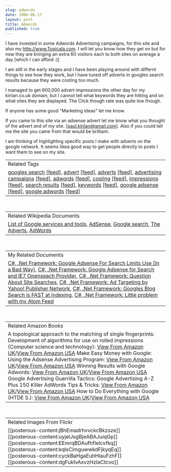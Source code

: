 ```yaml
---
slug: adwords
date: 2006-06-17
layout: post
title: Adwords
published: true
---
```

I have invested in some Adwords Advertising campaigns, for this site and also my <a href="http://www.Topicala.com">http://www.Topicala.com</a>.  I will let you know how they get on but for now they are bringing an extra 60 visitors each to both sites on average a day [which I can afford :)]<p />I am still in the early stages and I have been playing around with differnt things to see how they work, but I have tuned off adverts in googles search results because they were costing too much.<p />I managed to get 600,000 advert impressions the other day for my kinlan.co.uk domain, but I cannot tell what keywords they are hitting and on what sites they are displayed.  The Click though rate was quite low though.<p />If anyone has some good "Marketing ideas" let me know.<p />If you came to this site via an adsense advert let me know what you thought of the advert and of my site. [<a href="mailto:paul.kinlan@gmail.com">paul.kinlan@gmail.com</a>].  Also if you could tell me the site you came from that would be brilliant.<p />I am thinking of highlighting specific posts I make with adverts on the google network.  It seems likea good way to get people directly to posts I want them to see on my site.<p /><table class="TechnoratiHead TagHeader">
<tr><td>Related Tags</td></tr>
<tr class="Technorati"><td>
<a href="http://www.kinlan.co.uk/tag/googles%20search" class="Tag" rel="tag">googles search</a> <a href="http://feeds.technorati.com/feed/posts/tag/googles%20search" class="Tag">[feed]</a>, <a href="http://www.kinlan.co.uk/tag/advert" class="Tag" rel="tag">advert</a> <a href="http://feeds.technorati.com/feed/posts/tag/advert" class="Tag">[feed]</a>, <a href="http://www.kinlan.co.uk/tag/adverts" class="Tag" rel="tag">adverts</a> <a href="http://feeds.technorati.com/feed/posts/tag/adverts" class="Tag">[feed]</a>, <a href="http://www.kinlan.co.uk/tag/advertising%20campaigns" class="Tag" rel="tag">advertising campaigns</a> <a href="http://feeds.technorati.com/feed/posts/tag/advertising%20campaigns" class="Tag">[feed]</a>, <a href="http://www.kinlan.co.uk/tag/adwords" class="Tag" rel="tag">adwords</a> <a href="http://feeds.technorati.com/feed/posts/tag/adwords" class="Tag">[feed]</a>, <a href="http://www.kinlan.co.uk/tag/costing" class="Tag" rel="tag">costing</a> <a href="http://feeds.technorati.com/feed/posts/tag/costing" class="Tag">[feed]</a>, <a href="http://www.kinlan.co.uk/tag/impressions" class="Tag" rel="tag">impressions</a> <a href="http://feeds.technorati.com/feed/posts/tag/impressions" class="Tag">[feed]</a>, <a href="http://www.kinlan.co.uk/tag/search%20results" class="Tag" rel="tag">search results</a> <a href="http://feeds.technorati.com/feed/posts/tag/search%20results" class="Tag">[feed]</a>, <a href="http://www.kinlan.co.uk/tag/keywords" class="Tag" rel="tag">keywords</a> <a href="http://feeds.technorati.com/feed/posts/tag/keywords" class="Tag">[feed]</a>, <a href="http://www.kinlan.co.uk/tag/google%20adsense" class="Tag" rel="tag">google adsense</a> <a href="http://feeds.technorati.com/feed/posts/tag/google%20adsense" class="Tag">[feed]</a>, <a href="http://www.kinlan.co.uk/tag/google%20adwords" class="Tag" rel="tag">google adwords</a> <a href="http://feeds.technorati.com/feed/posts/tag/google%20adwords" class="Tag">[feed]</a>
</td></tr>
</table><br /><table class="TechnoratiHead TagHeader">
<tr><td>Related Wikipedia Documents</td></tr>
<tr class="Technorati"><td>
<a href="http://en.wikipedia.org/wiki/List_of_Google_services_and_tools" class="Tag" rel="tag">List of Google services and tools</a>, <a href="http://en.wikipedia.org/wiki/AdSense" class="Tag" rel="tag">AdSense</a>, <a href="http://en.wikipedia.org/wiki/Google_search" class="Tag" rel="tag">Google search</a>, <a href="http://en.wikipedia.org/wiki/The_Adverts" class="Tag" rel="tag">The Adverts</a>, <a href="http://en.wikipedia.org/wiki/AdWords" class="Tag" rel="tag">AdWords</a>
</td></tr>
</table><br /><table class="TechnoratiHead TagHeader">
<tr><td>My Related Documents</td></tr>
<tr class="Technorati"><td>
<a href="http://www.kinlan.co.uk/2006/02/google-adsense-for-search-limits-use.html" class="Tag" rel="tag">C#, .Net Framework: Google Adsense For Search Limits Use [In a Bad Way]</a>, <a href="http://www.kinlan.co.uk/2006/02/google-adsense-for-search-and-ie7.html" class="Tag" rel="tag">C#, .Net Framework: Google Adsense for Search and IE7 Openseach Provider</a>, <a href="http://www.kinlan.co.uk/2005/09/question-about-site-searches.html" class="Tag" rel="tag">C#, .Net Framework: Question About Site Searches</a>, <a href="http://www.kinlan.co.uk/2005/09/ad-targeting-by-yahoo-publisher.html" class="Tag" rel="tag">C#, .Net Framework: Ad Targeting by Yahoo! Publisher Network</a>, <a href="http://www.kinlan.co.uk/2005/10/googles-blog-search-is-fast-at.html" class="Tag" rel="tag">C#, .Net Framework: Googles Blog Search is FAST at indexing</a>, <a href="http://www.kinlan.co.uk/2005/10/little-problem-with-my-atom-feed.html" class="Tag" rel="tag">C#, .Net Framework: Little problem with my Atom Feed</a>
</td></tr>
</table><br /><table class="TechnoratiHead TagHeader">
<tr><td>Related Amazon Books</td></tr>
<tr class="Technorati"><td>A topological approach to the matching of single fingerprints: Development of algorithms for use on rolled impressions (Computer science and technology): <a href="http://www.amazon.co.uk/exec/obidos/redirect?tag=cnetfra-21&amp;link_code=xm2&amp;camp=2025&amp;creative=165953&amp;path=http://www.amazon.co.uk/gp/redirect.html%253fASIN=B0000EHGQ0%2526tag=cnetfra-21%2526lcode=xm2%2526cID=2025%2526ccmID=165953%2526location=/o/ASIN/B0000EHGQ0%25253FSubscriptionId=0CM2PVF6VAHJQKW5G782" class="Tag" rel="tag">View From Amazon UK</a>/<a href="http://www.amazon.com/exec/obidos/redirect?tag=cnetfra-20&amp;link_code=xm2&amp;camp=2025&amp;creative=165953&amp;path=http://www.amazon.com/gp/redirect.html%253fASIN=B0000EHGQ0%2526tag=cnetfra-20%2526lcode=xm2%2526cID=2025%2526ccmID=165953%2526location=/o/ASIN/B0000EHGQ0%25253FSubscriptionId=0CM2PVF6VAHJQKW5G782" class="Tag" rel="tag">View From Amazon USA</a> Make Easy Money with Google: Using the Adsense Advertising Program: <a href="http://www.amazon.co.uk/exec/obidos/redirect?tag=cnetfra-21&amp;link_code=xm2&amp;camp=2025&amp;creative=165953&amp;path=http://www.amazon.co.uk/gp/redirect.html%253fASIN=0321321146%2526tag=cnetfra-21%2526lcode=xm2%2526cID=2025%2526ccmID=165953%2526location=/o/ASIN/0321321146%25253FSubscriptionId=0CM2PVF6VAHJQKW5G782" class="Tag" rel="tag">View From Amazon UK</a>/<a href="http://www.amazon.com/exec/obidos/redirect?tag=cnetfra-20&amp;link_code=xm2&amp;camp=2025&amp;creative=165953&amp;path=http://www.amazon.com/gp/redirect.html%253fASIN=0321321146%2526tag=cnetfra-20%2526lcode=xm2%2526cID=2025%2526ccmID=165953%2526location=/o/ASIN/0321321146%25253FSubscriptionId=0CM2PVF6VAHJQKW5G782" class="Tag" rel="tag">View From Amazon USA</a> Winning Results with Google Adwords: <a href="http://www.amazon.co.uk/exec/obidos/redirect?tag=cnetfra-21&amp;link_code=xm2&amp;camp=2025&amp;creative=165953&amp;path=http://www.amazon.co.uk/gp/redirect.html%253fASIN=0072257024%2526tag=cnetfra-21%2526lcode=xm2%2526cID=2025%2526ccmID=165953%2526location=/o/ASIN/0072257024%25253FSubscriptionId=0CM2PVF6VAHJQKW5G782" class="Tag" rel="tag">View From Amazon UK</a>/<a href="http://www.amazon.com/exec/obidos/redirect?tag=cnetfra-20&amp;link_code=xm2&amp;camp=2025&amp;creative=165953&amp;path=http://www.amazon.com/gp/redirect.html%253fASIN=0072257024%2526tag=cnetfra-20%2526lcode=xm2%2526cID=2025%2526ccmID=165953%2526location=/o/ASIN/0072257024%25253FSubscriptionId=0CM2PVF6VAHJQKW5G782" class="Tag" rel="tag">View From Amazon USA</a> Google Advertising Guerrilla Tactics: Google Advertising A-Z Plus 150 Killer AdWords Tips &amp; Tricks: <a href="http://www.amazon.co.uk/exec/obidos/redirect?tag=cnetfra-21&amp;link_code=xm2&amp;camp=2025&amp;creative=165953&amp;path=http://www.amazon.co.uk/gp/redirect.html%253fASIN=1933747013%2526tag=cnetfra-21%2526lcode=xm2%2526cID=2025%2526ccmID=165953%2526location=/o/ASIN/1933747013%25253FSubscriptionId=0CM2PVF6VAHJQKW5G782" class="Tag" rel="tag">View From Amazon UK</a>/<a href="http://www.amazon.com/exec/obidos/redirect?tag=cnetfra-20&amp;link_code=xm2&amp;camp=2025&amp;creative=165953&amp;path=http://www.amazon.com/gp/redirect.html%253fASIN=1933747013%2526tag=cnetfra-20%2526lcode=xm2%2526cID=2025%2526ccmID=165953%2526location=/o/ASIN/1933747013%25253FSubscriptionId=0CM2PVF6VAHJQKW5G782" class="Tag" rel="tag">View From Amazon USA</a> How to Do Everything with Google (HTDE S.): <a href="http://www.amazon.co.uk/exec/obidos/redirect?tag=cnetfra-21&amp;link_code=xm2&amp;camp=2025&amp;creative=165953&amp;path=http://www.amazon.co.uk/gp/redirect.html%253fASIN=0072231742%2526tag=cnetfra-21%2526lcode=xm2%2526cID=2025%2526ccmID=165953%2526location=/o/ASIN/0072231742%25253FSubscriptionId=0CM2PVF6VAHJQKW5G782" class="Tag" rel="tag">View From Amazon UK</a>/<a href="http://www.amazon.com/exec/obidos/redirect?tag=cnetfra-20&amp;link_code=xm2&amp;camp=2025&amp;creative=165953&amp;path=http://www.amazon.com/gp/redirect.html%253fASIN=0072231742%2526tag=cnetfra-20%2526lcode=xm2%2526cID=2025%2526ccmID=165953%2526location=/o/ASIN/0072231742%25253FSubscriptionId=0CM2PVF6VAHJQKW5G782" class="Tag" rel="tag">View From Amazon USA</a>
</td></tr>
</table><br /><table class="TechnoratiHead TagHeader">
<tr><td>Related Images From Flickr</td></tr>
<tr class="Technorati"><td>
<span style="float: left;">[[posterous-content:jBhEmadrhvvckcBkzsze]]</span><span style="float: left;">[[posterous-content:uyjelJsgBjeABAJuiqGp]]</span><span style="float: left;">[[posterous-content:EEmrqBDAufhfIelcvfkq]]</span><span style="float: left;">[[posterous-content:kqlsCimguwwkdFjkyqEq]]</span><span style="float: left;">[[posterous-content:cyckBaHgaEuhHlauFzhF]]</span><span style="float: left;">[[posterous-content:dgFukIvAxvzHzIaCtcvo]]</span>
</td></tr>
</table><div class="blogger-post-footer"><img class="posterous_download_image" src="https://blogger.googleusercontent.com/tracker/8109338-115053229831319421?l=www.kinlan.co.uk%2Findex.html" height="1" alt="" width="1" /></div>

